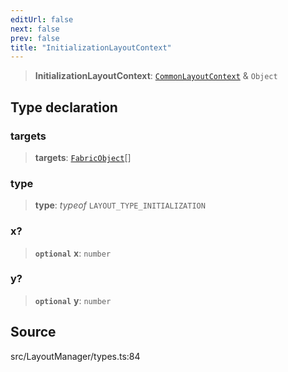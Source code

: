 ```yaml
---
editUrl: false
next: false
prev: false
title: "InitializationLayoutContext"
---
```


> **InitializationLayoutContext**: [`CommonLayoutContext`](CommonLayoutContext.md) & `Object`

## Type declaration

### targets

> **targets**: [`FabricObject`](../classes/FabricObject.md)[]

### type

> **type**: *typeof* `LAYOUT_TYPE_INITIALIZATION`

### x?

> **`optional`** **x**: `number`

### y?

> **`optional`** **y**: `number`

## Source

src/LayoutManager/types.ts:84
